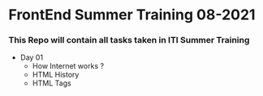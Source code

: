 # FrontEnd Summer Training 08-2021
### This Repo will contain all tasks taken in ITI Summer Training

* Day 01
  * How Internet works ?
  * HTML History
  * HTML Tags 
